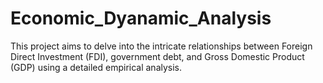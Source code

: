 # Economic_Dyanamic_Analysis
This project aims to delve into the intricate relationships between Foreign Direct Investment (FDI), government debt, and Gross Domestic Product (GDP) using a detailed empirical analysis.
